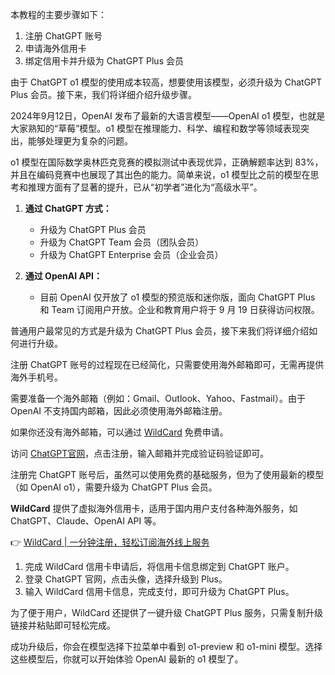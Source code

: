 


本教程的主要步骤如下：

1. 注册 ChatGPT 账号
2. 申请海外信用卡
3. 绑定信用卡并升级为 ChatGPT Plus 会员

由于 ChatGPT o1 模型的使用成本较高，想要使用该模型，必须升级为 ChatGPT Plus 会员。接下来，我们将详细介绍升级步骤。


2024年9月12日，OpenAI 发布了最新的大语言模型——OpenAI o1 模型，也就是大家熟知的“草莓”模型。o1 模型在推理能力、科学、编程和数学等领域表现突出，能够处理更为复杂的问题。

o1 模型在国际数学奥林匹克竞赛的模拟测试中表现优异，正确解题率达到 83%，并且在编码竞赛中也展现了其出色的能力。简单来说，o1 模型比之前的模型在思考和推理方面有了显著的提升，已从“初学者”进化为“高级水平”。


1. **通过 ChatGPT 方式：** 
   - 升级为 ChatGPT Plus 会员
   - 升级为 ChatGPT Team 会员（团队会员）
   - 升级为 ChatGPT Enterprise 会员（企业会员）

2. **通过 OpenAI API：**
   - 目前 OpenAI 仅开放了 o1 模型的预览版和迷你版，面向 ChatGPT Plus 和 Team 订阅用户开放。企业和教育用户将于 9 月 19 日获得访问权限。

普通用户最常见的方式是升级为 ChatGPT Plus 会员，接下来我们将详细介绍如何进行升级。



注册 ChatGPT 账号的过程现在已经简化，只需要使用海外邮箱即可，无需再提供海外手机号。


需要准备一个海外邮箱（例如：Gmail、Outlook、Yahoo、Fastmail）。由于 OpenAI 不支持国内邮箱，因此必须使用海外邮箱注册。

如果你还没有海外邮箱，可以通过 [WildCard](https://bit.ly/bewildcard) 免费申请。


访问 [ChatGPT官网](https://bit.ly/bewildcard)，点击注册，输入邮箱并完成验证码验证即可。


注册完 ChatGPT 账号后，虽然可以使用免费的基础服务，但为了使用最新的模型（如 OpenAI o1），需要升级为 ChatGPT Plus 会员。

**WildCard** 提供了虚拟海外信用卡，适用于国内用户支付各种海外服务，如 ChatGPT、Claude、OpenAI API 等。

👉 [WildCard | 一分钟注册，轻松订阅海外线上服务](https://bit.ly/bewildcard)


1. 完成 WildCard 信用卡申请后，将信用卡信息绑定到 ChatGPT 账户。
2. 登录 ChatGPT 官网，点击头像，选择升级到 Plus。
3. 输入 WildCard 信用卡信息，完成支付，即可升级为 ChatGPT Plus。


为了便于用户，WildCard 还提供了一键升级 ChatGPT Plus 服务，只需复制升级链接并粘贴即可轻松完成。


成功升级后，你会在模型选择下拉菜单中看到 o1-preview 和 o1-mini 模型。选择这些模型后，你就可以开始体验 OpenAI 最新的 o1 模型了。

